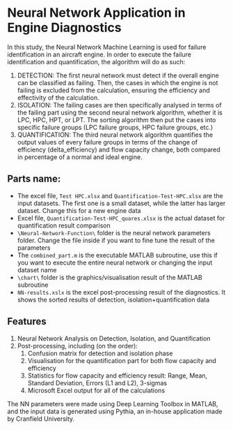 # Neural Network Application in Engine Diagnostics
In this study, the Neural Network Machine Learning is used for failure identification in an aircraft engine. In order to execute the failure identification and quantification, the algorithm will do as such:
1. DETECTION: The first neural network must detect if the overall engine can be classified as failing. Then, the cases in which the engine is not failing is excluded from the calculation, ensuring the efficiency and effectivity of the calculation.
2. ISOLATION: The failing cases are then specifically analysed in terms of the failing part using the second neural network algorithm, whether it is LPC, HPC, HPT, or LPT. The sorting algorithm then put the cases into specific failure groups (LPC failure groups, HPC failure groups, etc.)
3. QUANTIFICATION: The third neural network algorithm quantifies the output values of every failure groups in terms of the change of efficiency (delta_efficiency) and flow capacity change, both compared in percentage of a normal and ideal engine.

## Parts name:
* The excel file, `Test HPC.xlsx` and `Quantification-Test-HPC.xlsx` are the input datasets. The first one is a small dataset, while the latter has larger dataset. Change this for a new engine data
* Excel file, `Quantification-Test-HPC_quares.xlsx` is the actual dataset for quantification result comparison
* `\Neural-Network-Function\` folder is the neural network parameters folder. Change the file inside if you want to fine tune the result of the parameters
* The `combined_part.m` is the executable MATLAB subroutine, use this if you want to execute the entire neural network or changing the input dataset name
* `\chart\` folder is the graphics/visualisation result of the MATLAB subroutine
* `NN-results.xslx` is the excel post-processing result of the diagnostics. It shows the sorted results of detection, isolation+quantification data

## Features
1. Neural Network Analysis on Detection, Isolation, and Quantification
2. Post-processing, including (on the order):
   1. Confusion matrix for detection and isolation phase
   2. Visualisation for the quantification part for both flow capacity and efficiency
   3. Statistics for flow capacity and efficiency result: Range, Mean, Standard Deviation, Errors (L1 and L2), 3-sigmas
   4. Microsoft Excel output for all of the calculations

The NN parameters were made using Deep Learning Toolbox in MATLAB, and the input data is generated using Pythia, an in-house application made by Cranfield University.
